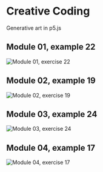 # Creative Coding

Generative art in p5.js

## Module 01, example 22
![Module 01, exercise 22](https://mir-s3-cdn-cf.behance.net/project_modules/2800_opt_1/935504195588461.660ffbad6340c.png)

## Module 02, example 19
![Module 02, exercise 19](https://mir-s3-cdn-cf.behance.net/project_modules/2800_opt_1/800a33195588461.660ffbad6420b.png)

## Module 03, example 24
![Module 03, exercise 24](https://mir-s3-cdn-cf.behance.net/project_modules/2800_opt_1/4a21a8195588461.660ffbad645b1.png)

## Module 04, example 17
![Module 04, exercise 17](https://mir-s3-cdn-cf.behance.net/project_modules/2800_opt_1/69b792195588461.660ffbad64c1c.png)
